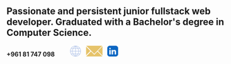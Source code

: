 ## Passionate and persistent junior fullstack web developer. Graduated with a Bachelor's degree in Computer Science.

<span>**+961 81 747 098** &nbsp; &nbsp; &nbsp; &nbsp;</span>
<a href="https://jad-nasser.github.io/jadnasser" aria-label="My Website"><img src="./world-globe-line-icon.svg" width=25 height=25></a>
<span>&nbsp;</span>
<a href="mailto:jadnasser.official@gmail.com" aria-label="My Email"><img src="./envelope-icon.svg" width=38 height=25></a>
<span>&nbsp;</span>
<a href="https://linkedin.com/in/jad-nasser-349436247" aria-label="LinkedIn"><img src="./linkedin-app-icon.svg" width=25 height=25></a>

